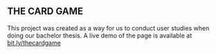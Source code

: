 
## THE CARD GAME

This project was created as a way for us to conduct user studies when doing our bachelor thesis. 
A live demo of the page is available at  [bit.ly/thecardgame](https://bit.ly/thecardgame) 

